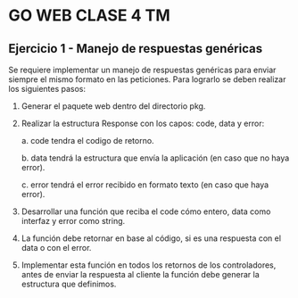 # **GO WEB CLASE 4 TM**

## **Ejercicio 1 - Manejo de respuestas genéricas**


Se requiere implementar un manejo de respuestas genéricas para enviar siempre el mismo formato en las peticiones. Para lograrlo se deben realizar los siguientes pasos:
1. Generar el paquete web dentro del directorio pkg.
2. Realizar la estructura Response con los capos: code, data y error:
    
    a. code tendra el codigo de retorno.
    
    b. data tendrá la estructura que envía la aplicación (en caso que no haya error).
    
    c. error tendrá el error recibido en formato texto (en caso que haya error).

3. Desarrollar una función que reciba el code cómo entero, data como interfaz y error como string.
4. La función debe retornar en base al código, si es una respuesta con el data o con el error.
5. Implementar esta función en todos los retornos de los controladores, antes de enviar la respuesta al cliente la función debe generar la estructura que definimos.

